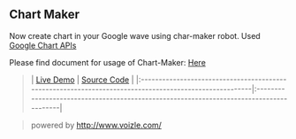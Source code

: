 ## Chart Maker ##

Now create chart in your Google wave using char-maker robot.
Used [Google Chart APIs](http://code.google.com/apis/chart/)


Please find document for usage of Chart-Maker: [Here](http://u.voizle.com/chartgooglecode)

> | [Live Demo](https://wave.google.com/a/wavesandbox.com/#restored:wave:wavesandbox.com!w%252BPwvpo5vSBK) | [Source Code](http://code.google.com/p/chart-maker/source/browse/#svn/trunk/ChartMaker) |
|:-------------------------------------------------------------------------------------------------------|:----------------------------------------------------------------------------------------|

> powered by http://www.voizle.com/